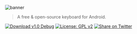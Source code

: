 ![banner](https://user-images.githubusercontent.com/29265684/92472260-915cb700-f21c-11ea-9faa-9f0cd73ebf54.png)

> A free &amp; open-source keyboard for Android.

[![Download v1.0 Debug](https://img.shields.io/badge/APK-2.41%20MB-green)](https://github.com/buffermet/buffermet.apk.magickeyboard/releases) [![License: GPL v2](https://img.shields.io/badge/License-GPL%20v2-blue.svg)](https://www.gnu.org/licenses/old-licenses/gpl-2.0.en.html) [![Share on Twitter](https://img.shields.io/twitter/url?label=Share&style=social&url=https%3A%2F%2Fgithub.com%2Fbuffermet%2Fbuffermet.apk.magickeyboard)](https://twitter.com/intent/tweet?url=https%3A//github.com/buffermet/buffermet.apk.magickeyboard)
